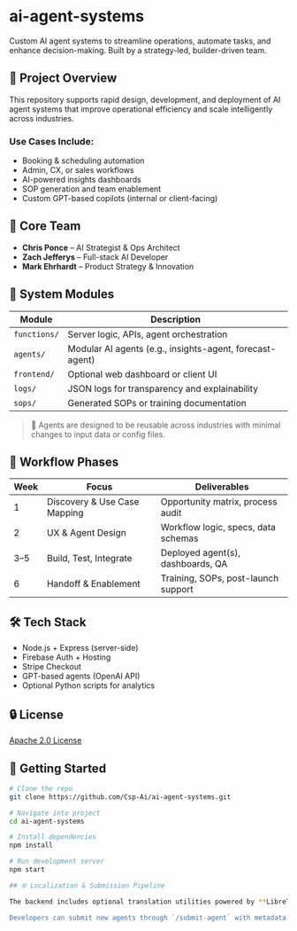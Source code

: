 # ai-agent-systems

Custom AI agent systems to streamline operations, automate tasks, and enhance decision-making. Built by a strategy-led, builder-driven team.

## 🧭 Project Overview

This repository supports rapid design, development, and deployment of AI agent systems that improve operational efficiency and scale intelligently across industries.

### Use Cases Include:
- Booking & scheduling automation  
- Admin, CX, or sales workflows  
- AI-powered insights dashboards  
- SOP generation and team enablement  
- Custom GPT-based copilots (internal or client-facing)

## 🧠 Core Team
- **Chris Ponce** – AI Strategist & Ops Architect  
- **Zach Jefferys** – Full-stack AI Developer  
- **Mark Ehrhardt** – Product Strategy & Innovation

## 🧱 System Modules

| Module              | Description                                             |
|---------------------|---------------------------------------------------------|
| `functions/`        | Server logic, APIs, agent orchestration                 |
| `agents/`           | Modular AI agents (e.g., insights-agent, forecast-agent)|
| `frontend/`         | Optional web dashboard or client UI                     |
| `logs/`             | JSON logs for transparency and explainability           |
| `sops/`             | Generated SOPs or training documentation                |

> 🔁 Agents are designed to be reusable across industries with minimal changes to input data or config files.

## 🚀 Workflow Phases

| Week | Focus                          | Deliverables                          |
|------|--------------------------------|---------------------------------------|
| 1    | Discovery & Use Case Mapping   | Opportunity matrix, process audit     |
| 2    | UX & Agent Design              | Workflow logic, specs, data schemas   |
| 3–5  | Build, Test, Integrate         | Deployed agent(s), dashboards, QA     |
| 6    | Handoff & Enablement           | Training, SOPs, post-launch support   |

## 🛠️ Tech Stack
- Node.js + Express (server-side)
- Firebase Auth + Hosting
- Stripe Checkout
- GPT-based agents (OpenAI API)
- Optional Python scripts for analytics

## 🔒 License
[Apache 2.0 License](LICENSE)

## 👣 Getting Started

```bash
# Clone the repo
git clone https://github.com/Csp-Ai/ai-agent-systems.git

# Navigate into project
cd ai-agent-systems

# Install dependencies
npm install

# Run development server
npm start

## 🌐 Localization & Submission Pipeline

The backend includes optional translation utilities powered by **LibreTranslate**. Pass a `locale` when calling `/run-agent` to automatically translate an agent's output. The API also exposes `/translate`, `/detect-language`, and `/locales` helpers for ad-hoc requests.

Developers can submit new agents through `/submit-agent` with metadata and a zip file. Submissions are staged for manual review before integration.
